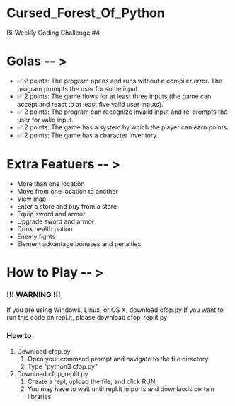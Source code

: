 # Cursed_Forest_Of_Python
Bi-Weekly Coding Challenge #4

# Golas -- >

* ✅ 2 points: The program opens and runs without a compiler error. The program prompts the user for some input. 
* ✅ 2 points: The game flows for at least three inputs (the game can accept and react to at least five valid user inputs). 
* ✅ 2 points: The program can recognize invalid input and re-prompts the user for valid input.
* ✅ 2 points: The game has a system by which the player can earn points.
* ✅ 2 points: The game has a character inventory. 

# Extra Featuers -- >

* More than one location
* Move from one location to another
* View map
* Enter a store and buy from a store
* Equip sword and armor
* Upgrade sword and armor
* Drink health potion
* Enemy fights
* Element advantage bonuses and penalties

# How to Play -- >

### !!! WARNING !!!
If you are using Windows, Linux, or OS X, download cfop.py
If you want to run this code on repl.it, please download cfop_replit.py

### How to
1. Download cfop.py
    1. Open your command prompt and navigate to the file directory
    2. Type "python3 cfop.py"
2. Download cfop_replit.py
    1. Create a repl, upload the file, and click RUN
    2. You may have to wait until repl.it imports and downlaods certain libraries
